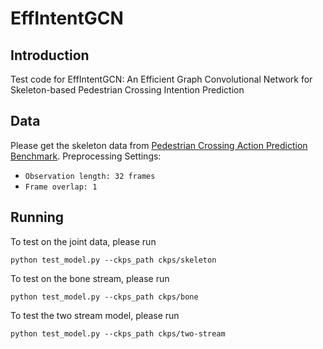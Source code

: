 # EffIntentGCN

## Introduction
Test code for EffIntentGCN: An Efficient Graph Convolutional Network for Skeleton-based Pedestrian Crossing Intention Prediction

## Data
Please get the skeleton data from [Pedestrian Crossing Action Prediction Benchmark](https://github.com/ykotseruba/PedestrianActionBenchmark).
Preprocessing Settings:
   - `Observation length: 32 frames` 
   - `Frame overlap: 1`

## Running
To test on the joint data, please run

```
python test_model.py --ckps_path ckps/skeleton
```

To test on the bone stream, please run

```
python test_model.py --ckps_path ckps/bone
```

To test the two stream model, please run

```
python test_model.py --ckps_path ckps/two-stream
```